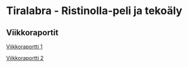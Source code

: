 # Tiralabra - Ristinolla-peli ja tekoäly

## Viikkoraportit

[Viikkoraportti 1](https://github.com/JoonasC/tiralabra-ristinolla/blob/master/dokumentaatio/Viikkoraportti%201.md)

[Viikkoraportti 2](https://github.com/JoonasC/tiralabra-ristinolla/blob/master/dokumentaatio/Viikkoraportti%202.md)
